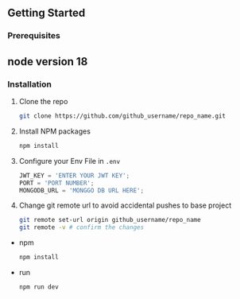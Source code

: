 <!-- GETTING STARTED -->
## Getting Started

### Prerequisites
## node version 18

### Installation
1. Clone the repo
   ```sh
   git clone https://github.com/github_username/repo_name.git
   ```
2. Install NPM packages
   ```sh
   npm install
   ```
3. Configure your Env File in `.env`
   ```js
   JWT_KEY = 'ENTER YOUR JWT KEY';
   PORT = 'PORT NUMBER';
   MONGODB_URL = 'MONGGO DB URL HERE';
   ```
4. Change git remote url to avoid accidental pushes to base project
   ```sh
   git remote set-url origin github_username/repo_name
   git remote -v # confirm the changes
   ```

* npm
  ```sh
  npm install
  ```
* run
  ```sh
  npm run dev
  ```
